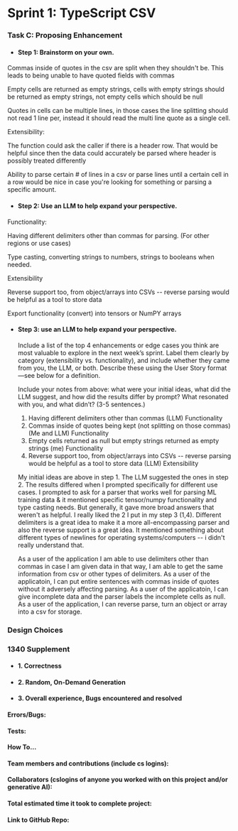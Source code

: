# Sprint 1: TypeScript CSV

### Task C: Proposing Enhancement

- #### Step 1: Brainstorm on your own.

Commas inside of quotes in the csv are split when they shouldn't be. This leads to being unable to have quoted fields with commas

Empty cells are returned as empty strings, cells with empty strings should be returned as empty strings, not empty cells which should be null

Quotes in cells can be multiple lines, in those cases the line splitting should not read 1 line per, instead it should read the multi line quote as a single cell.

Extensibility:

The function could ask the caller if there is a header row. That would be helpful since then the data could accurately be parsed where header is possibly treated differently

Ability to parse certain # of lines in a csv or parse lines until a certain cell in a row would be nice in case you're looking for something or parsing a specific amount.

- #### Step 2: Use an LLM to help expand your perspective.

Functionality:

Having different delimiters other than commas for parsing. (For other regions or use cases)

Type casting, converting strings to numbers, strings to booleans when needed.

Extensibility

Reverse support too, from object/arrays into CSVs -- reverse parsing would be helpful as a tool to store data

Export functionality (convert) into tensors or NumPY arrays


- #### Step 3: use an LLM to help expand your perspective.

    Include a list of the top 4 enhancements or edge cases you think are most valuable to explore in the next week’s sprint. Label them clearly by category (extensibility vs. functionality), and include whether they came from you, the LLM, or both. Describe these using the User Story format—see below for a definition. 

    Include your notes from above: what were your initial ideas, what did the LLM suggest, and how did the results differ by prompt? What resonated with you, and what didn’t? (3-5 sentences.) 

    1. Having different delimiters other than commas (LLM) Functionality
    2. Commas inside of quotes being kept (not splitting on those commas) (Me and LLM) Functionality
    3. Empty cells returned as null but empty strings returned as empty strings (me) Functionality
    4. Reverse support too, from object/arrays into CSVs -- reverse parsing would be helpful as a tool to store data (LLM) Extensibility

    My initial ideas are above in step 1. The LLM suggested the ones in step 2. The results differed when I prompted specifically for different use cases. I prompted to ask for a parser that works well for parsing ML training data & it mentioned specific tensor/numpy functionality and type casting needs. But generally, it gave more broad answers that weren't as helpful. I really liked the 2 I put in my step 3 (1,4). Different delimiters is a great idea to make it a more all-encompassing parser and also the reverse support is a great idea. It mentioned something about different types of newlines for operating systems/computers -- i didn't really understand that.

    As a user of the application I am able to use delimiters other than commas in case I am given data in that way, I am able to get the same information from csv or other types of delimiters.
    As a user of the applicatoin, I can put entire sentences with commas inside of quotes without it adversely affecting parsing.
    As a user of the applicatoin, I can give incomplete data and the parser labels the incomplete cells as null.
    As a user of the application, I can reverse parse, turn an object or array into a csv for storage.

### Design Choices

### 1340 Supplement

- #### 1. Correctness

- #### 2. Random, On-Demand Generation

- #### 3. Overall experience, Bugs encountered and resolved
#### Errors/Bugs:
#### Tests:
#### How To…

#### Team members and contributions (include cs logins):

#### Collaborators (cslogins of anyone you worked with on this project and/or generative AI):
#### Total estimated time it took to complete project:
#### Link to GitHub Repo:  
